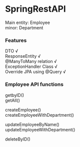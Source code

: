 # SpringRestAPI

Main entity: Employee\
minor: Department

### Features
DTO √ \
ResponseEntity √ \
@ManyToMany relation √\
ExceptionHandler Class √\
Override JPA using @Query √

### Employee API functions
getbyID()\
getAll()

createEmployee() \
createEmployeeWithDepartment()

updateEmployeeByName()\
updateEmployeeWithDepartment()

deleteByID()
